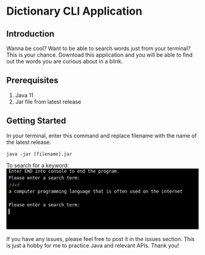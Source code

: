 # Dictionary CLI Application
## Introduction
Wanna be cool? Want to be able to search words just from your terminal? This is your chance. Download this application and you will be able to find out the words
you are curious about in a blink.

## Prerequisites
1. Java 11
2. Jar file from latest release

## Getting Started
In your terminal, enter this command and replace filename with the name of the latest release.

    java -jar [filename].jar

To search for a keyword:<br>
![Sample](sample.png)

If you have any issues, please feel free to post it in the issues section.
This is just a hobby for me to practice Java and relevant APIs. Thank you!